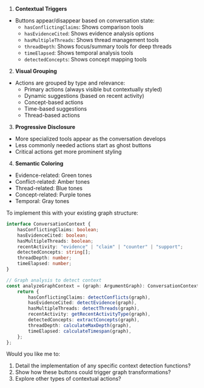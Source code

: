 1. **Contextual Triggers**

- Buttons appear/disappear based on conversation state:
  - `hasConflictingClaims`: Shows comparison tools
  - `hasEvidenceCited`: Shows evidence analysis options
  - `hasMultipleThreads`: Shows thread management tools
  - `threadDepth`: Shows focus/summary tools for deep threads
  - `timeElapsed`: Shows temporal analysis tools
  - `detectedConcepts`: Shows concept mapping tools

2. **Visual Grouping**

- Actions are grouped by type and relevance:
  - Primary actions (always visible but contextually styled)
  - Dynamic suggestions (based on recent activity)
  - Concept-based actions
  - Time-based suggestions
  - Thread-based actions

3. **Progressive Disclosure**

- More specialized tools appear as the conversation develops
- Less commonly needed actions start as ghost buttons
- Critical actions get more prominent styling

4. **Semantic Coloring**

- Evidence-related: Green tones
- Conflict-related: Amber tones
- Thread-related: Blue tones
- Concept-related: Purple tones
- Temporal: Gray tones

To implement this with your existing graph structure:

```typescript
interface ConversationContext {
    hasConflictingClaims: boolean;
    hasEvidenceCited: boolean;
    hasMultipleThreads: boolean;
    recentActivity: "evidence" | "claim" | "counter" | "support";
    detectedConcepts: string[];
    threadDepth: number;
    timeElapsed: number;
}

// Graph analysis to detect context
const analyzeGraphContext = (graph: ArgumentGraph): ConversationContext => {
    return {
        hasConflictingClaims: detectConflicts(graph),
        hasEvidenceCited: detectEvidence(graph),
        hasMultipleThreads: detectThreads(graph),
        recentActivity: getRecentActivityType(graph),
        detectedConcepts: extractConcepts(graph),
        threadDepth: calculateMaxDepth(graph),
        timeElapsed: calculateTimespan(graph),
    };
};
```

Would you like me to:

1. Detail the implementation of any specific context detection functions?
2. Show how these buttons could trigger graph transformations?
3. Explore other types of contextual actions?
